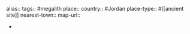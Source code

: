 alias::
tags:: #megalith 
place::
country:: #Jordan 
place-type:: #[[ancient site]] 
nearest-town::
map-url::

-